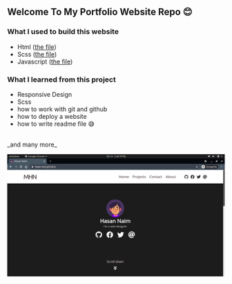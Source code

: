 ## Welcome To My Portfolio Website Repo  😊 
### What I used to build this website
* Html ([the file](https://github.com/hasan-naim/hasan-naim.github.io/blob/main/index.html "go to the file"))
* Scss ([the file](https://github.com/hasan-naim/hasan-naim.github.io/blob/main/scss/main.scss "go to the file"))
* Javascript ([the file](https://github.com/hasan-naim/hasan-naim.github.io/blob/main/js/main.js "go to the file"))
### What I learned from this project
* Responsive Design
* Scss
* how to work with git and github 
* how to deploy a website 
* how to write readme file 😅
<br>
_and many more_ 


[![](/img/myWebsite.png)](https://hasan-naim.github.io)